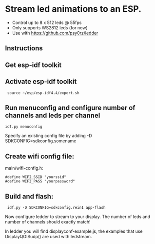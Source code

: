 # Stream led animations to an ESP. 

* Control up to 8 x 512 leds @ 55fps
* Only supports WS2812 leds (for now)
* Use with <https://github.com/psy0rz/ledder>

## Instructions

## Get esp-idf toolkit
  
## Activate esp-idf toolkit
```
 source ~/esp/esp-idf4.4/export.sh
```

## Run menuconfig and configure number of channels and leds per channel

```
idf.py menuconfig
```

Specify an existing config file by adding  -D SDKCONFIG=sdkconfig.somename

## Create wifi config file:

main/wifi-config.h:
```
#define WIFI_SSID "yourssid"
#define WIFI_PASS "yourpassword"
```

## Build and flash:
```
 idf.py -D SDKCONFIG=sdkconfig.rein1 app-flash
```

Now configure ledder to stream to your display. The number of leds and number of channels should exactly match!

In ledder you will find displayconf-example.js, the examples that use DisplayQOISudp() are used with ledstream.
